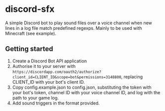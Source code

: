 # discord-sfx

A simple Discord bot to play sound files over a voice channel when new lines
in a log file match predefined regexps. Mainly to be used with Minecraft (see
example).

## Getting started

1. Create a Discord Bot API application
2. Authorise it to your server with ```https://discordapp.com/oauth2/authorize?client_id=CLIENT_ID&scope=bot&permissions=3148800```, replacing CLIENT_ID with your bot's client ID.
3. Copy config.example.json to config.json, substituting the token with your bot's token, channel ID with your voice channel ID, and log with the path to your game log.
4. Add sound triggers in the format provided.
